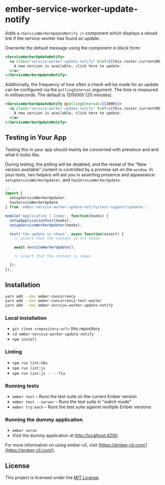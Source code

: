 # ember-service-worker-update-notify

Adds a `<ServiceWorkerUpdateNotify />` component which displays
a reload link if the service-worker has found an update.

Overwrite the default message using the component in block form:

```handlebars
<ServiceWorkerUpdateNotify>
  <a class="service-worker-update-notify" href={{this.router.currentURL}}>
    A new version is available, click here to update.
  </a>
</ServiceWorkerUpdateNotify>
```

Additionally, the frequency of how often a check will be made for an update
can be configured via the `pollingInterval` argument.
The time is measured in milliseconds. The default is 1200000 (20 minutes).

```handlebars
<ServiceWorkerUpdateNotify @pollingInterval={{2000}}>
  <a class="service-worker-update-notify" href={{this.router.currentURL}}>
    A new version is available, click here to update.
  </a>
</ServiceWorkerUpdateNotify>
```

## Testing in Your App

Testing this in your app should mainly be concerned with presence
and and what it looks like.

During testing, the polling will be disabled,
and the reveal of the "New version available" content
is controlled by a promise set on the `window`.
In your tests, two helpers will aid you in asserting
presence and appearance: `setupServiceWorkerUpdater`,
and `hasServiceWorkerUpdate`.

```js
// ...
import {
  setupServiceWorkerUpdater,
  hasServiceWorkerUpdate
} from 'ember-service-worker-update-notify/test-support/updater';

module('Application | Index', function(hooks) {
  setupApplicationTest(hooks);
  setupServiceWorkerUpdater(hooks);

  test('the update is shown', async function(assert) {
    // assert that the content is not shown

    await serviceWorkerUpdate();

    // assert that the content is shown

  });
});
```


## Installation

```bash
yarn add --dev ember-concurrency
yarn add --dev ember-concurrency-test-waiter
yarn add --dev ember-service-worker-update-notify
```

### Local installation

- `git clone <repository-url>` this repository
- `cd ember-service-worker-update-notify`
- `npm install`

### Linting

- `npm run lint:hbs`
- `npm run lint:js`
- `npm run lint:js -- --fix`

### Running tests

- `ember test` – Runs the test suite on the current Ember version
- `ember test --server` – Runs the test suite in "watch mode"
- `ember try:each` – Runs the test suite against multiple Ember versions

### Running the dummy application

- `ember serve`
- Visit the dummy application at [http://localhost:4200](http://localhost:4200).

For more information on using ember-cli, visit [https://ember-cli.com/](https://ember-cli.com/).

## License

This project is licensed under the [MIT License](LICENSE.md).
